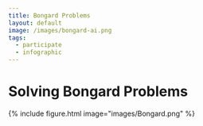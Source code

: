 ```yaml
---
title: Bongard Problems
layout: default
image: /images/bongard-ai.png
tags:
  - participate
  - infographic
---
```


# Solving Bongard Problems

{%
  include figure.html
  image="images/Bongard.png"
%}
<!--We are studying if AI can solve Bongard Problems...

[👉 Participate in the task here](https://example.com/creativity-ai) -->
